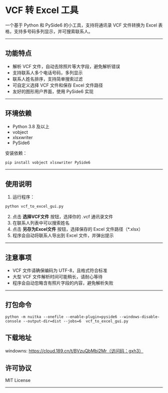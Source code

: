 # VCF 转 Excel 工具

一个基于 Python 和 PySide6 的小工具，支持将通讯录 VCF 文件转换为 Excel 表格，支持多号码多列显示，并可搜索联系人。

---

## 功能特点

- 解析 VCF 文件，自动去除照片等大字段，避免解析错误  
- 支持联系人多个电话号码，多列显示  
- 联系人姓名排序，支持简单搜索过滤  
- 可自定义选择 VCF 文件和保存 Excel 文件路径  
- 友好的图形用户界面，使用 PySide6 实现  

---

## 环境依赖

- Python 3.8 及以上  
- vobject  
- xlsxwriter  
- PySide6  

安装依赖：

```bash
pip install vobject xlsxwriter PySide6
```

---

## 使用说明

1. 运行程序：

```bash
python vcf_to_excel_gui.py
```

2. 点击 **选择VCF文件** 按钮，选择你的 .vcf 通讯录文件  
3. 在联系人列表中可以搜索姓名  
4. 点击 **另存为Excel文件** 按钮，选择保存的 Excel 文件路径（*.xlsx）  
5. 程序会自动将联系人导出到 Excel 文件，并弹出提示

---

## 注意事项

- VCF 文件请确保编码为 UTF-8，且格式符合标准  
- 大型 VCF 文件解析时间可能稍长，请耐心等待  
- 程序会自动忽略含有照片字段的内容，避免解析失败  

---
## 打包命令
```
python -m nuitka --onefile --enable-plugin=pyside6 --windows-disable-console --output-dir=dist --jobs=6  vcf_to_excel_gui.py

```


## 下载地址

windowns:
https://cloud.189.cn/t/BVzuQbMbi2Mr（访问码：gxh3）



## 许可协议

MIT License

---



